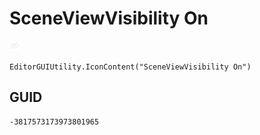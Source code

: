 # SceneViewVisibility On
![](/img/SceneViewVisibility%20On.png)

``` CSharp
EditorGUIUtility.IconContent("SceneViewVisibility On")
```
## GUID
```
-3817573173973801965
```
